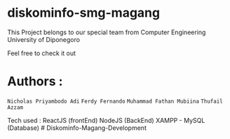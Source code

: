 # diskominfo-smg-magang
This Project belongs to our special team from Computer Engineering University of Diponegoro

Feel free to check it out

# Authors :
`Nicholas Priyambodo Adi`
`Ferdy Fernando`
`Muhammad Fathan Mubiina`
`Thufail Azzam`

Tech used :
ReactJS (frontEnd)
NodeJS (BackEnd)
XAMPP - MySQL (Database)
#   D i s k o m i n f o - M a g a n g - D e v e l o p m e n t 
 
 
